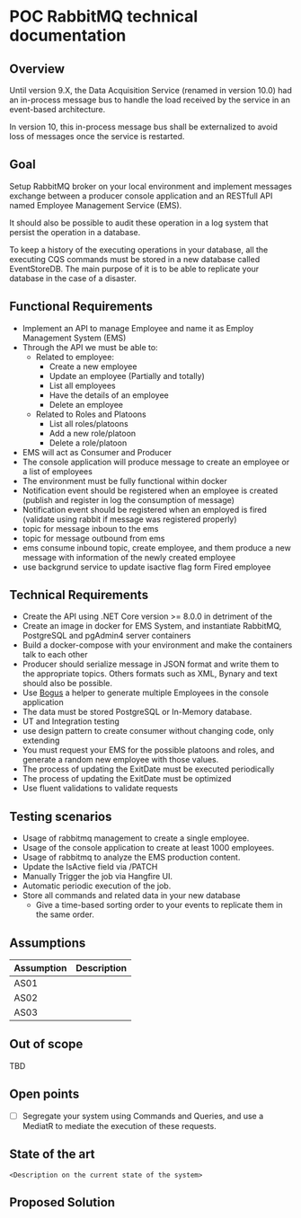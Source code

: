 # POC RabbitMQ technical documentation

## Overview
Until version 9.X, the Data Acquisition Service (renamed in version 10.0) had an in-process message bus to handle the load received by the service in an event-based architecture.

In version 10, this in-process message bus shall be externalized to avoid loss of messages once the service is restarted.

## Goal
Setup RabbitMQ broker on your local environment and implement messages exchange between a producer console application and an RESTfull API named Employee Management Service (EMS).

It should also be possible to audit these operation in a log system that persist the operation in a database.

To keep a history of the executing operations in your database, all the executing CQS commands must be stored in a new database called EventStoreDB. The main purpose of it is to be able to replicate your database in the case of a disaster.

## Functional Requirements
- Implement an API to manage Employee and name it as Employ Management System (EMS)
- Through the API we must be able to:
    - Related to employee:
        - Create a new employee
        - Update an employee (Partially and totally)
        - List all employees
        - Have the details of an employee
        - Delete an employee
    - Related to Roles and Platoons
        - List all roles/platoons
        - Add a new role/platoon
        - Delete a role/platoon
- EMS will act as Consumer and Producer
- The console application will produce message to create an employee or a list of employees
- The environment must be fully functional within docker
- Notification event should be registered when an employee is created (publish and register in log the consumption of message)
- Notification event should be registered when an employed is fired (validate using rabbit if message was registered properly)
- topic for message inboun to the ems
- topic for message outbound from ems
- ems consume inbound topic, create employee, and them produce a new message with information of the newly created employee
- use backgrund service to update isactive flag form Fired employee

## Technical Requirements
- Create the API using .NET Core version >= 8.0.0 in detriment of the
- Create an image in docker for EMS System, and instantiate RabbitMQ, PostgreSQL and pgAdmin4 server containers
- Build a docker-compose with your environment and make the containers talk to each other
- Producer should serialize message in JSON format and write them to the appropriate topics. Others formats such as XML, Bynary and text should also be possible.
- Use [Bogus](https://github.com/bchavez/Bogus) a helper to generate multiple Employees in the console application
- The data must be stored PostgreSQL or In-Memory database.
- UT and Integration testing
- use design pattern to create consumer without changing code, only extending
- You must request your EMS for the possible platoons and roles, and generate a random new employee with those values. 
- The process of updating the ExitDate must be executed periodically
- The process of updating the ExitDate must be optimized
- Use fluent validations to validate requests

## Testing scenarios
- Usage of rabbitmq management to create a single employee.
- Usage of the console application to create at least 1000 employees.
- Usage of rabbitmq to analyze the EMS production content.
- Update the IsActive field via /PATCH
- Manually Trigger the job via Hangfire UI.
- Automatic periodic execution of the job.
- Store all commands and related data in your new database
    - Give a time-based sorting order to your events to replicate them in the same order.

## Assumptions

| Assumption | Description |
| :--------- | :---------- |
| AS01       |             |
| AS02       |             |
| AS03       |             |



## Out of scope

TBD

## Open points

* [ ] Segregate your system using Commands and Queries, and use a MediatR to mediate the execution of these requests.

## State of the art

`<Description on the current state of the system>`

## Proposed Solution